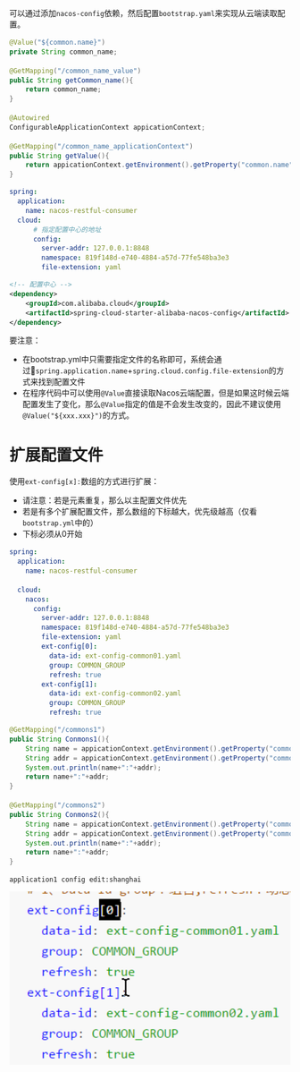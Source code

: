 可以通过添加`nacos-config`依赖，然后配置`bootstrap.yaml`来实现从云端读取配置。
```java
@Value("${common.name}")  
private String common_name;  
  
@GetMapping("/common_name_value")  
public String getCommon_name(){  
    return common_name;  
}  
  
@Autowired  
ConfigurableApplicationContext appicationContext;  
  
@GetMapping("/common_name_applicationContext")  
public String getValue(){  
    return appicationContext.getEnvironment().getProperty("common.name");  
}
```

```yml
spring:  
  application:  
    name: nacos-restful-consumer  
  cloud:
      # 指定配置中心的地址
      config:  
        server-addr: 127.0.0.1:8848  
        namespace: 819f148d-e740-4884-a57d-77fe548ba3e3  
        file-extension: yaml
```

```xml
<!-- 配置中心 -->  
<dependency>  
    <groupId>com.alibaba.cloud</groupId>  
    <artifactId>spring-cloud-starter-alibaba-nacos-config</artifactId>  
</dependency>
```
要注意：
- 在bootstrap.yml中只需要指定文件的名称即可，系统会通过`spring.application.name`+`spring.cloud.config.file-extension`的方式来找到配置文件
- 在程序代码中可以使用`@Value`直接读取Nacos云端配置，但是如果这时候云端配置发生了变化，那么`@Value`指定的值是不会发生改变的，因此不建议使用`@Value("${xxx.xxx}")`的方式。


# 扩展配置文件
使用`ext-config[x]:`数组的方式进行扩展：
- 请注意：若是元素重复，那么以主配置文件优先
- 若是有多个扩展配置文件，那么数组的下标越大，优先级越高（仅看`bootstrap.yml`中的）
- 下标必须从0开始
```yml
spring:  
  application:  
    name: nacos-restful-consumer  
  
  cloud:  
    nacos:  
      config:  
        server-addr: 127.0.0.1:8848  
        namespace: 819f148d-e740-4884-a57d-77fe548ba3e3  
        file-extension: yaml  
        ext-config[0]:  
          data-id: ext-config-common01.yaml  
          group: COMMON_GROUP  
          refresh: true  
        ext-config[1]:  
          data-id: ext-config-common02.yaml  
          group: COMMON_GROUP  
          refresh: true
```

```java
@GetMapping("/commons1")  
public String Conmons1(){  
    String name = appicationContext.getEnvironment().getProperty("common.name");  
    String addr = appicationContext.getEnvironment().getProperty("common.addr");  
    System.out.println(name+":"+addr);  
    return name+":"+addr;  
}  
  
@GetMapping("/commons2")  
public String Conmons2(){  
    String name = appicationContext.getEnvironment().getProperty("common.name");  
    String addr = appicationContext.getEnvironment().getProperty("common.addr");  
    System.out.println(name+":"+addr);  
    return name+":"+addr;  
}
```

`application1 config edit:shanghai`

![](../nacos_config.png)




